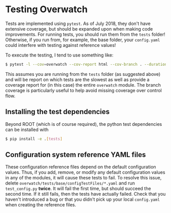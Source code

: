 # Testing Overwatch

Tests are implemented using `pytest`. As of July 2018, they don't have extensive coverage, but should be
expanded upon when making code improvements. For running tests, you should run them from the `tests` folder!
Otherwise, if you run from, for example, the base folder, your `config.yaml` could interfere with testing
against reference values!

To execute the testing, I tend to use something like:

```bash
$ pytest -l --cov=overwatch --cov-report html --cov-branch . --durations=5
```

This assumes you are running from the `tests` folder (as suggested above) and will be report on which tests
are the slowest as well as provide a coverage report for (in this case) the entire `overwatch` module. The
branch coverage is particularly useful to help avoid missing coverage over control flow.

## Installing the test dependencies

Beyond ROOT (which is of course required), the python test dependencies can be installed with

```bash
$ pip install -e .[tests]
```

## Configuration system reference YAML files

These configuration reference files depend on the default configuration values. Thus, if you add, remove, or
modify any default configuration values in any of the modules, it will cause these tests to fail. To resolve
this issue, delete `overwatch/tests/base/configTestFiles/*.yaml` and run `test_config.py` **twice**. It will
fail the first time, but should succeed the second time. If it still fails, then the tests have actually
failed. Check that you haven't introduced a bug or that you didn't pick up your local `config.yaml` when
creating the reference files.
